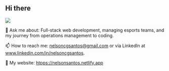 ## Hi there 

![](https://komarev.com/ghpvc/?username=nelsoncgsantos&style=for-the-badge&color=red)

💬 Ask me about: Full-stack web development, managing esports teams, and my journey from operations management to coding.

📫 How to reach me: nelsoncgsantos@gmail.com or via LinkedIn at www.linkedin.com/in/nelsoncgsantos.

🛜 My website: [htpps://nelsonsantos.netlify.app](https://nelsonsantos.netlify.app/)

